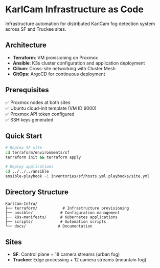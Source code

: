 # KarlCam Infrastructure as Code

Infrastructure automation for distributed KarlCam fog detection system across SF and Truckee sites.

## Architecture

- **Terraform**: VM provisioning on Proxmox
- **Ansible**: K3s cluster configuration and application deployment
- **Cilium**: Cross-site networking with Cluster Mesh
- **GitOps**: ArgoCD for continuous deployment

## Prerequisites

✅ Proxmox nodes at both sites  
✅ Ubuntu cloud-init template (VM ID 9000)  
✅ Proxmox API token configured  
✅ SSH keys generated  

## Quick Start

```bash
# Deploy SF site
cd terraform/environments/sf
terraform init && terraform apply

# Deploy applications
cd ../../../ansible
ansible-playbook -i inventories/sf/hosts.yml playbooks/site.yml
```

## Directory Structure

```
KarlCam-Infra/
├── terraform/           # Infrastructure provisioning
├── ansible/            # Configuration management
├── k8s-manifests/      # Kubernetes applications
├── scripts/            # Automation scripts
└── docs/              # Documentation
```

## Sites

- **SF**: Control plane + 18 camera streams (urban fog)
- **Truckee**: Edge processing + 12 camera streams (mountain fog)